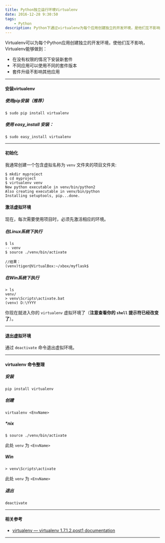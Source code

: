 ```yaml
---
title: Python独立运行环境Virtualenv
date: 2016-12-28 9:30:50
tags: 
	- Python
description: Python下通过virtualenv为每个应用创建独立的开发环境，是他们互不影响。
---
```


Virtualenv可以为每个Python应用创建独立的开发环境，使他们互不影响，Virtualenv能够做到：

* 在没有权限的情况下安装新套件
* 不同应用可以使用不同的套件版本
* 套件升级不影响其他应用

***

#### 安装virtualenv

##### 使用pip安装（推荐）

```
$ sudo pip install virtualenv
```

##### 使用 easy_install 安装：

```
$ sudo easy_install virtualenv
```

***

#### 初始化

我通常创建一个包含虚拟名称为 `venv` 文件夹的项目文件夹:

```
$ mkdir myproject
$ cd myproject
$ virtualenv venv
New python executable in venv/bin/python2
Also creating executable in venv/bin/python
Installing setuptools, pip...done.
```

#### 激活虚拟环境

现在，每次需要使用项目时，必须先激活相应的环境。

##### 在Linux系统下执行

```
$ ls
-- venv
$ source ./venv/bin/activate

//结果：
(venv)tiger@VirtualBox:~/xbox/myflask$ 
```

##### 在Win系统下执行

```
> ls
venv/
> venv\Scripts\activate.bat
(venv) D:\YYYY
```

你现在就进入你的 `virtualenv` 虚拟环境了（**注意查看你的 `shell` 提示符已经改变了**）。

***

#### 退出虚拟环境

通过 `deactivate` 命令退出虚拟环境。

*** 

#### virtualenv 命令整理

##### 安装

```
pip install virtualenv 
```

##### 创建

```
virtualenv <EnvName>
```

##### *nix 

```
$ source ./venv/bin/activate
```

此处 `venv` 为 `<EnvName>`

##### Win 

```
> venv\Scripts\activate
```

此处 `venv` 为 `<EnvName>`

##### 退出

```
deactivate
```

***

#### 相关参考

* [virtualenv &mdash; virtualenv 1.7.1.2.post1 documentation](https://virtualenv-chinese-docs.readthedocs.io/en/latest/)

***